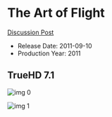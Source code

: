 # The Art of Flight

[Discussion Post](https://www.avsforum.com/threads/bass-eq-for-filtered-movies.2995212/post-57907066)

* Release Date: 2011-09-10
* Production Year: 2011

## TrueHD 7.1

![img 0](https://i.imgur.com/4zQ4t7q.jpg)

![img 1](https://i.imgur.com/1lNNktX.jpg)

